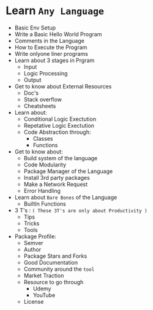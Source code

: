 # Learn `Any Language`

- Basic Env Setup
- Write a Basic Hello World Program
- Comments in the Language
- How to Execute the Program
- Write onlyone liner programs
- Learn about 3 stages in Prgram
  - Input
  - Logic Processing
  - Output
- Get to know about External Resources
  - Doc's
  - Stack overflow
  - Cheatsheets
- Learn about:
  - Conditional Logic Exectution
  - Repetative Logic Exectution
  - Code Abstraction through:
    - Classes
    - Functions
- Get to know about:
  - Build system of the language
  - Code Modularity
  - Package Manager of the Language
  - Install 3rd party packages
  - Make a Network Request
  - Error Handling
- Learn about `Bare Bones` of the Language
  - BuiltIn Functions
- 3 T's : `( These 3T's are only about Productivity )`
  - Tips
  - Tricks
  - Tools
- Package Profile:
  - Semver
  - Author
  - Package Stars and Forks
  - Good Documentation
  - Community around the `tool`
  - Market Traction
  - Resource to go through
    - Udemy
    - YouTube
  - License
